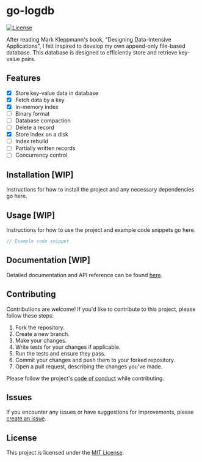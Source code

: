 # go-logdb

[![License](https://img.shields.io/badge/License-MIT-blue.svg)](LICENSE)

After reading Mark Kleppmann's book, "Designing Data-Intensive Applications", I felt inspired to develop my own
append-only file-based database. This database is designed to efficiently store and retrieve key-value pairs.

## Features

- [x] Store key-value data in database
- [x] Fetch data by a key
- [x] In-memory index
- [ ] Binary format
- [ ] Database compaction
- [ ] Delete a record
- [x] Store index on a disk
- [ ] Index rebuild
- [ ] Partially written records
- [ ] Concurrency control

## Installation \[WIP\]

Instructions for how to install the project and any necessary dependencies go here.

## Usage \[WIP\]

Instructions for how to use the project and example code snippets go here.

```go
// Example code snippet
```

## Documentation \[WIP\]

Detailed documentation and API reference can be found [here](https://github.com/albanul/go-logdb/wiki).

## Contributing

Contributions are welcome! If you'd like to contribute to this project, please follow these steps:

1. Fork the repository.
2. Create a new branch.
3. Make your changes.
4. Write tests for your changes if applicable.
5. Run the tests and ensure they pass.
6. Commit your changes and push them to your forked repository.
7. Open a pull request, describing the changes you've made.

Please follow the project's [code of conduct](code_of_conduct) while contributing.

## Issues

If you encounter any issues or have suggestions for improvements,
please [create an issue](https://github.com/albanul/go-logdb/issues).

## License

This project is licensed under the [MIT License](LICENSE.md).